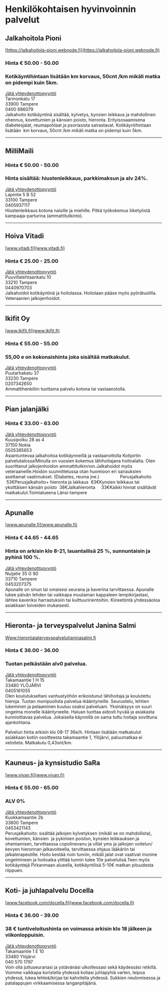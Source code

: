 # Henkilökohtaisen hyvinvoinnin palvelut


## Jalkahoitola Pioni
[https://jalkahoitola-pioni.webnode.fi](https://jalkahoitola-pioni.webnode.fi)
### Hinta € 50.00 - 50.00
### Kotikäyntihintaan lisätään  km korvaus, 50cnt /km mikäli matka on pidempi kuin 5km.  
[Jätä yhteydenottopyyntö](%23workflows%3Femail%3Djalkahoitolapioni%40gmail.com%26serviceType%3Dcategory.wellbeing%26companyName%3DJalkahoitola+Pioni)  
Tarmonkatu 17  
33900 Tampere  
0400 686079  
Jalkahoito kotikäyntinä sisältää, kylvetys, kynsien leikkaus ja mahdollinen ohennus, kovettumien ja känsien poisto, hieronta. Erityisosaamisena diabetesjalat, reumapotilaat ja psoriasista sairastavat. Kotikäyntihintaan lisätään  km korvaus, 50cnt /km mikäli matka on pidempi kuin 5km.   

---

## MilliMaili
### Hinta € 50.00 - 50.00
### Hinta sisältää: hiustenleikkaus, parkkimaksun ja alv 24%.
[Jätä yhteydenottopyyntö](%23workflows%3Femail%3Dmaili.stolt%40millimaili.fi%26serviceType%3Dcategory.wellbeing%26companyName%3DMilliMaili)  
Lapintie 5 B 52  
33100 Tampere  
0405937117  
Hiustenleikkaus kotona naisille ja miehille. Pitkä työkokemus liiketyöstä kampaaja-parturina (ammattitutkinto).       

---


## Hoiva Vitadi
[www.vitadi.fi](www.vitadi.fi)
### Hinta € 25.00 - 25.00  
[Jätä yhteydenottopyyntö](%23workflows%3Femail%3Dvitadi.forever%40gmail.com%26serviceType%3Dcategory.wellbeing%26companyName%3DHoiva+Vitadi)  
Puuvillatehtaankatu 10  
33210 Tampere  
0440970703  
Jalkahoidot kotikäyntinä ja hoitolassa. Hoitolaan pääse myös pyörätuolilla. Veteraanien jalkojenhoidot.  
  
  
---

## Ikifit Oy
[www.ikifit.fi](www.ikifit.fi)
### Hinta € 55.00 - 55.00
### 55,00 e on kokonaishinta joka sisältää matkakulut. 
[Jätä yhteydenottopyyntö](%23workflows%3Femail%3Dmarjo.sirkeoja%40ikifit.fi%26serviceType%3Dcategory.wellbeing%26companyName%3DIkifit+Oy)  
Puutarhakatu 37  
33230 Tampere  
0207342650  
Ammattihenkilön tuottama palvelu kotona tai vastaanotolla.  

---


## Pian jalanjälki
### Hinta € 33.00 - 63.00
[Jätä yhteydenottopyyntö](%23workflows%3Femail%3Dpianjalanjalki%40gmail.com%26serviceType%3Dcategory.wellbeing%26companyName%3DPian+jalanj%C3%A4lki)  
Kuusipolku 28 as 4  
37150 Nokia  
0505385653  
Asiantuntevaa jalkahoitoa kotikäynneillä ja vastaanottolla Kotipirtin palvelutalossa!Minulla on vuosien kokemus lähihoitajana hoitoalalta. Olen suorittanut jalkojenhoidon ammattitutkinnon.Jalkahoidot myös veteraaneille.Hoidon suunnittelussa otan huomioon eri sairauksien asettamat vaatimukset. (Diabetes, reuma jne.)                 Perusjalkahoito       53€Perusjalkahoito+ hieronta ja lakkaus  63€Kynsien leikkaus tai yksittäisen känsän poisto  38€Jalkahieronta     33€Kaikki hinnat sisältävät matkakulut.Toimialueena Länsi-tampere

---


## Apunalle
[www.apunalle.fi](www.apunalle.fi)
### Hinta € 44.65 - 44.65
### Hinta on arkisin klo 8-21,  lauantailisä 25 %, sunnuntaisin ja pyhinä 100 %.  
[Jätä yhteydenottopyyntö](%23workflows%3Femail%3Dasiakaspalvelu%40apunalle.fi%26serviceType%3Dcategory.wellbeing%26companyName%3DApunalle)  
Nuijatie 35 G 90  
33710 Tampere  
0453207375  
Apunalle on sinun tai omaisesi seurana ja kaverina tarvittaessa. Apunalle lukee päivän lehden tai vaikkapa muutaman kappaleen lempikirjastasi, lähtee kaveriksi harrastuksiin tai kulttuuririentoihin. Kiireetöntä yhdessäoloa asiakkaan toiveiden mukaisesti.  
  
---


## Hieronta- ja terveyspalvelut Janina Salmi
[Www.hierontajaterveyspalvelutjaninasalmi.fi](Www.hierontajaterveyspalvelutjaninasalmi.fi)
### Hinta € 36.00 - 36.00
### Tuotan pelkästään alv0 palvelua.  
[Jätä yhteydenottopyyntö](%23workflows%3Femail%3DInfo%40hierontajaterveyspalvelutjaninasalmi.fi%26serviceType%3Dcategory.wellbeing%26companyName%3DHieronta-+ja+terveyspalvelut+Janina+Salmi)  
Takamaantie 1 H 15  
33480 YLÖJÄRVI  
0405161055  
Olen koulutukseltani vanhustyöhön erikoistunut lähihoitaja ja koulutettu hieroja. Tuotan monipuolista palvelua ikääntyneille. Seurustelu, lehtien lukeminen ja pelaaminen kuuluu osaksi palveluani. Yksinäisyys on suuri ongelma monelle ikääntyneelle. Haluan tuottaa aidosti hyvää ja asiakasta kunnioittavaa palvelua. Jokaisella käynnillä on sama tuttu hoitaja sovittuna ajankohtana.   
  
Palvelun hinta arkisin klo 08-17 36e/h. Hintaan lisätään matkakulut asiakkaan kotiin osoitteesta takamaantie 1, Ylöjärvi, paluumatkaa ei veloiteta. Matkakulu 0,43snt/km.  
  
---

## Kauneus- ja kynsistudio SaRa
[www.vivan.fi](www.vivan.fi)
### Hinta € 55.00 - 65.00
### ALV 0%  
[Jätä yhteydenottopyyntö](%23workflows%3Femail%3Dkosmetologi%40vivan.fi%26serviceType%3Dcategory.wellbeing%26companyName%3DKauneus-+ja+kynsistudio+SaRa)  
Kuokkamaantie 2b  
33800 Tampere  
0453421143  
Perusjalkahoito: sisältää jalkojen kylvetyksen (mikäli se on mahdollista), kovettumien, känsien  ja pykimien poiston, kynsien leikkauksen ja ohentamisen, tarvittaessa copolinevanu ja villat yms ja jalkojen voitelun/ kevyen hieronnan jalkavoiteella, tarvittaessa ohjaus lääkäriin tai jalkaterapeutille. Hoito kestää noin tunnin, mikäli jalat ovat vaativat monine ongelmineen ja hoitoaika ylittää tunnin tulee 10e palvelulisä.Teen myös kotikäyntejä Pirkanmaan alueella, kotikäyntilisä 5-10€ matkan pituudesta riippuen.  

---


## Koti- ja juhlapalvelu Docella
[www.facebook.com/docella.fi](www.facebook.com/docella.fi)
### Hinta € 36.00 - 39.00
### 38 € tuntiveloitushinta on voimassa arkisin klo 18 jälkeen ja viikonloppuisin.  
[Jätä yhteydenottopyyntö](%23workflows%3Femail%3Djaana.makinen%40docella.fi%26serviceType%3Dcategory.wellbeing%26companyName%3DKoti-+ja+juhlapalvelu+Docella)  
Takamaantie 1 E 10  
33480 Ylöjärvi  
040 570 1797  
Voin olla juttuseuranasi ja ystävänäsi ulkoillessasi sekä käydessäsi retkillä. Voimme vaikkapa koristella yhdessä kotiasi juhlapyhiä varten, leipoa yhdessä, lukea lehteä/kirjaa tai kahvitella yhdessä. Sukkien neulomisessa ja patalappujen virkkaamisessa langanpitäjänä.   


